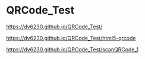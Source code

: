 # QRCode_Test

https://dv6230.github.io/QRCode_Test/

https://dv6230.github.io/QRCode_Test/html5-qrcode

https://dv6230.github.io/QRCode_Test/scanQRCode_1
